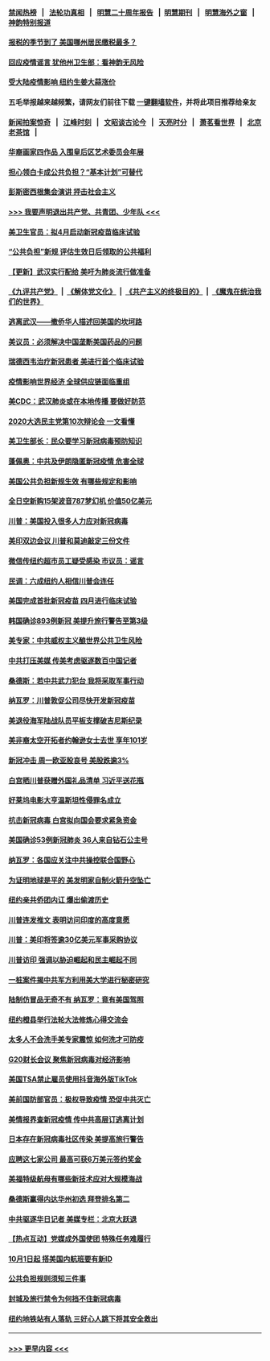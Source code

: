 #### [禁闻热榜](热点新闻.md?=0)  &nbsp;&nbsp;|&nbsp;&nbsp; [法轮功真相](https://github.com/gfw-breaker/truth/blob/master/README.md?=0) &nbsp;&nbsp;|&nbsp;&nbsp; [明慧二十周年报告](https://github.com/gfw-breaker/mh-reports/blob/master/README.md?=0) &nbsp;&nbsp;|&nbsp;&nbsp;[明慧期刊](https://github.com/gfw-breaker/mh-qikan) &nbsp;&nbsp;|&nbsp;&nbsp; [明慧海外之窗](https://github.com/gfw-breaker/mh-news/blob/master/README.md?=0) &nbsp;&nbsp;|&nbsp;&nbsp; [神韵特别报道](https://github.com/gfw-breaker/mh-news/blob/master/shenyun.md?=0)
#### [报税的季节到了 美国哪州居民缴税最多？](../pages/nsc412/n11897626.md?t=02262202) 
#### [回应疫情谣言 犹他州卫生部：看神韵无风险](../pages/nsc412/n11896078.md?t=02262202) 
#### [受大陆疫情影响  纽约生姜大蒜涨价](../pages/nsc412/n11896485.md?t=02262202) 
#### 五毛举报越来越频繁，请网友们前往下载 [一键翻墙软件](https://github.com/gfw-breaker/ssr-accounts)，并将此项目推荐给亲友
#### [新闻拍案惊奇](https://github.com/gfw-breaker/banned-news/blob/master/pages/link4.md) &nbsp;&nbsp;|&nbsp;&nbsp; [江峰时刻](https://github.com/gfw-breaker/banned-news/blob/master/pages/link4.md) &nbsp;&nbsp;|&nbsp;&nbsp; [文昭谈古论今](https://github.com/gfw-breaker/banned-news/blob/master/pages/link4.md) &nbsp;&nbsp;|&nbsp;&nbsp; [天亮时分](https://github.com/gfw-breaker/banned-news/blob/master/pages/link4.md) &nbsp;&nbsp;|&nbsp;&nbsp; [萧茗看世界](https://github.com/gfw-breaker/banned-news/blob/master/pages/link4.md) &nbsp;&nbsp;|&nbsp;&nbsp; [北京老茶馆](https://github.com/gfw-breaker/banned-news/blob/master/pages/link4.md) &nbsp;&nbsp;|&nbsp;&nbsp; 
#### [华裔画家四作品  入围皇后区艺术委员会年展](../pages/nsc412/n11896497.md?t=02262202) 
#### [担心领白卡成公共负担？“基本计划”可替代](../pages/nsc412/n11896478.md?t=02262202) 
#### [彭斯密西根集会演讲 抨击社会主义](../pages/nsc412/n11896543.md?t=02262202) 
#### [>>> 我要声明退出共产党、共青团、少年队 <<<](https://github.com/begood0513/goodnews/blob/master/quit/letter.md) 
#### [美卫生官员：拟4月启动新冠疫苗临床试验](../pages/nsc412/n11896357.md?t=02262202) 
#### [“公共负担”新规  评估生效日后领取的公共福利](../pages/nsc412/n11893847.md?t=02262202) 
#### [【更新】武汉实行配给 美吁为肺炎流行做准备](../pages/nsc412/n11890652.md?t=02262202) 
#### [《九评共产党》](https://github.com/begood0513/9ping.md/blob/master/README.md) &nbsp;|&nbsp; [《解体党文化》](../../../../jtdwh.md/blob/master/README.md)  &nbsp;|&nbsp; [《共产主义的终极目的》](../../../../gczydzjmd.md/blob/master/README.md) &nbsp;|&nbsp; [《魔鬼在统治我们的世界》](../../../../mgztzwmdsj.md/blob/master/README.md) 
#### [逃离武汉——撤侨华人描述回美国的坎坷路](../pages/nsc412/n11895897.md?t=02262202) 
#### [美议员：必须解决中国垄断美国药品的问题](../pages/nsc412/n11895991.md?t=02262202) 
#### [瑞德西韦治疗新冠患者 美进行首个临床试验](../pages/nsc412/n11895845.md?t=02262202) 
#### [疫情影响世界经济 全球供应链面临重组](../pages/nsc412/n11895634.md?t=02262202) 
#### [美CDC：武汉肺炎或在本地传播 要做好防范](../pages/nsc412/n11895597.md?t=02262202) 
#### [2020大选民主党第10次辩论会 一文看懂](../pages/nsc412/n11895486.md?t=02262202) 
#### [美卫生部长：民众要学习新冠病毒预防知识](../pages/nsc412/n11895308.md?t=02262202) 
#### [蓬佩奥：中共及伊朗隐匿新冠疫情 危害全球](../pages/nsc412/n11895492.md?t=02262202) 
#### [美国公共负担新规生效 有哪些规定和影响](../pages/nsc412/n11893866.md?t=02262202) 
#### [全日空新购15架波音787梦幻机 价值50亿美元](../pages/nsc412/n11895154.md?t=02262202) 
#### [川普：美国投入很多人力应对新冠病毒](../pages/nsc412/n11894977.md?t=02262202) 
#### [美印双边会议 川普和莫迪敲定三份文件](../pages/nsc412/n11894247.md?t=02262202) 
#### [微信传纽约超市员工疑受感染  市议员：谣言](../pages/nsc412/n11893861.md?t=02262202) 
#### [民调：六成纽约人相信川普会连任](../pages/nsc412/n11893884.md?t=02262202) 
#### [美国完成首批新冠疫苗 四月进行临床试验](../pages/nsc412/n11893526.md?t=02262202) 
#### [韩国确诊893例新冠 美提升旅行警告至第3级](../pages/nsc412/n11893662.md?t=02262202) 
#### [美专家：中共威权主义酿世界公共卫生风险](../pages/nsc412/n11893474.md?t=02262202) 
#### [中共打压美媒 传美考虑驱逐数百中国记者](../pages/nsc412/n11893178.md?t=02262202) 
#### [桑德斯：若中共武力犯台 我将采取军事行动](../pages/nsc412/n11893282.md?t=02262202) 
#### [纳瓦罗：川普敦促公司尽快开发新冠疫苗](../pages/nsc412/n11893211.md?t=02262202) 
#### [美退役海军陆战队员平板支撑破吉尼斯纪录](../pages/nsc412/n11893022.md?t=02262202) 
#### [美非裔太空开拓者约翰逊女士去世 享年101岁](../pages/nsc412/n11892917.md?t=02262202) 
#### [新冠冲击 周一欧亚股哀号 美股跌逾3%](../pages/nsc412/n11892648.md?t=02262202) 
#### [白宫晒川普获赠外国礼品清单 习近平送花瓶](../pages/nsc412/n11892985.md?t=02262202) 
#### [好莱坞电影大亨温斯坦性侵罪名成立](../pages/nsc412/n11892907.md?t=02262202) 
#### [抗击新冠病毒 白宫拟向国会要求紧急资金](../pages/nsc412/n11892943.md?t=02262202) 
#### [美国确诊53例新冠肺炎 36人来自钻石公主号](../pages/nsc412/n11892877.md?t=02262202) 
#### [纳瓦罗：各国应关注中共操控联合国野心](../pages/nsc412/n11892856.md?t=02262202) 
#### [为证明地球是平的 美发明家自制火箭升空坠亡](../pages/nsc412/n11892645.md?t=02262202) 
#### [纽约亲共侨团内讧 爆出偷渡历史](../pages/nsc412/n11891235.md?t=02262202) 
#### [川普连发推文 表明访问印度的高度意愿](../pages/nsc412/n11891927.md?t=02262202) 
#### [川普：美印将签逾30亿美元军事采购协议](../pages/nsc412/n11892494.md?t=02262202) 
#### [川普访印 强调以胁迫崛起和民主崛起不同](../pages/nsc412/n11891855.md?t=02262202) 
#### [一桩案件揭中共军方利用美大学进行秘密研究](../pages/nsc412/n11891206.md?t=02262202) 
#### [陆制仿冒品无奇不有 纳瓦罗：竟有美国驾照](../pages/nsc412/n11890953.md?t=02262202) 
#### [纽约橙县举行法轮大法修炼心得交流会](../pages/nsc412/n11890760.md?t=02262202) 
#### [太多人不会洗手美专家震惊 如何洗才可防疫](../pages/nsc412/n11875866.md?t=02262202) 
#### [G20财长会议 聚焦新冠病毒对经济影响](../pages/nsc412/n11890400.md?t=02262202) 
#### [美国TSA禁止雇员使用抖音海外版TikTok](../pages/nsc412/n11890500.md?t=02262202) 
#### [美前国防部官员：极权导致疫情 恐促中共灭亡](../pages/nsc412/n11889092.md?t=02262202) 
#### [美情报界查新冠疫情 传中共高层订逃离计划](../pages/nsc412/n11888161.md?t=02262202) 
#### [日本存在新冠病毒社区传染 美提高旅行警告](../pages/nsc412/n11889917.md?t=02262202) 
#### [应聘这七家公司 最高可获6万美元签约奖金](../pages/nsc412/n11879446.md?t=02262202) 
#### [美福特级航母有哪些新技术应对大规模海战](../pages/nsc412/n11882087.md?t=02262202) 
#### [桑德斯赢得内达华州初选 拜登排名第二](../pages/nsc412/n11888760.md?t=02262202) 
#### [中共驱逐华日记者 美媒专栏：北京大跃退](../pages/nsc412/n11888453.md?t=02262202) 
#### [【热点互动】党媒成外国使团 特殊任务难履行](../pages/nsc412/n11888306.md?t=02262202) 
#### [10月1日起 搭美国内航班要有新ID](../pages/nsc412/n11888243.md?t=02262202) 
#### [公共负担规则须知三件事](../pages/nsc412/n11888123.md?t=02262202) 
#### [封城及旅行禁令为何挡不住新冠病毒](../pages/nsc412/n11888067.md?t=02262202) 
#### [纽约地铁站有人落轨   三好心人跳下将其安全救出](../pages/nsc412/n11888088.md?t=02262202) 

----
#### [ >>> 更早内容 <<< ](../indexes/nsc412-earlier.md)
